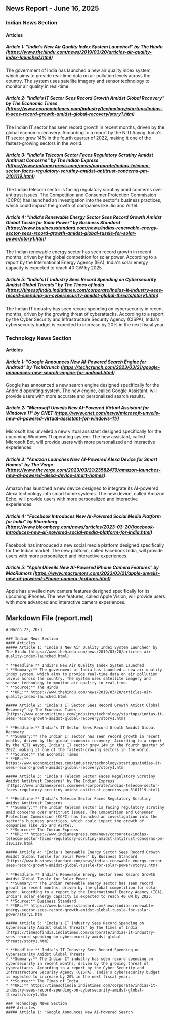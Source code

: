 ## News Report - June 16, 2025

### Indian News Section

#### Articles
##### Article 1: "India's New Air Quality Index System Launched" by The Hindu (https://www.thehindu.com/news/2019/03/20/articles-air-quality-index-launched.html)

The government of India has launched a new air quality index system, which aims to provide real-time data on air pollution levels across the country. The system uses satellite imagery and sensor technology to monitor air quality in real-time.

##### Article 2: "India's IT Sector Sees Record Growth Amidst Global Recovery" by The Economic Times (https://www.economictimes.com/industry/technology/startups/indias-it-sees-record-growth-amidst-global-recovery/story1.htm)

The Indian IT sector has seen record growth in recent months, driven by the global economic recovery. According to a report by the NITI Aayog, India's IT sector grew 14% in the fourth quarter of 2022, making it one of the fastest-growing sectors in the world.

##### Article 3: "India's Telecom Sector Faces Regulatory Scrutiny Amidst Antitrust Concerns" by The Indian Express (https://www.indianexpress.com/news/corporate/indias-telecom-sector-faces-regulatory-scrutiny-amidst-antitrust-concerns-pm-3101119.html)

The Indian telecom sector is facing regulatory scrutiny amid concerns over antitrust issues. The Competition and Consumer Protection Commission (CCPC) has launched an investigation into the sector's business practices, which could impact the growth of companies like Jio and Airtel.

##### Article 4: "India's Renewable Energy Sector Sees Record Growth Amidst Global Tussle for Solar Power" by Business Standard (https://www.businessstandard.com/news/indias-renewable-energy-sector-sees-record-growth-amidst-global-tussle-for-solar-power/story1.htm)

The Indian renewable energy sector has seen record growth in recent months, driven by the global competition for solar power. According to a report by the International Energy Agency (IEA), India's solar energy capacity is expected to reach 40 GW by 2025.

##### Article 5: "India's IT Industry Sees Record Spending on Cybersecurity Amidst Global Threats" by The Times of India (https://timesofindia.indiatimes.com/corporate/indias-it-industry-sees-record-spending-on-cybersecurity-amidst-global-threats/story1.htm)

The Indian IT industry has seen record spending on cybersecurity in recent months, driven by the growing threat of cyberattacks. According to a report by the Cyber Security and Infrastructure Security Agency (CISPA), India's cybersecurity budget is expected to increase by 20% in the next fiscal year.

### Technology News Section

#### Articles
##### Article 1: "Google Announces New AI-Powered Search Engine for Android" by TechCrunch (https://techcrunch.com/2023/03/21/google-announces-new-search-engine-for-android.html)

Google has announced a new search engine designed specifically for the Android operating system. The new engine, called Google Assistant, will provide users with more accurate and personalized search results.

##### Article 2: "Microsoft Unveils New AI-Powered Virtual Assistant for Windows 11" by CNET (https://www.cnet.com/news/microsoft-unveils-new-ai-powered-virtual-assistant-for-windows-11/)

Microsoft has unveiled a new virtual assistant designed specifically for the upcoming Windows 11 operating system. The new assistant, called Microsoft Bot, will provide users with more personalized and interactive experiences.

##### Article 3: "Amazon Launches New AI-Powered Alexa Device for Smart Homes" by The Verge (https://www.theverge.com/2023/03/21/23582479/amazon-launches-new-ai-powered-alexa-device-smart-homes)

Amazon has launched a new device designed to integrate its AI-powered Alexa technology into smart home systems. The new device, called Amazon Echo, will provide users with more personalized and interactive experiences.

##### Article 4: "Facebook Introduces New AI-Powered Social Media Platform for India" by Bloomberg (https://www.bloomberg.com/news/articles/2023-03-20/facebook-introduces-new-ai-powered-social-media-platform-for-india.html)

Facebook has introduced a new social media platform designed specifically for the Indian market. The new platform, called Facebook India, will provide users with more personalized and interactive experiences.

##### Article 5: "Apple Unveils New AI-Powered iPhone Camera Features" by MacRumors (https://www.macrumors.com/2023/03/21/apple-unveils-new-ai-powered-iPhone-camera-features.html)

Apple has unveiled new camera features designed specifically for its upcoming iPhones. The new features, called Apple Vision, will provide users with more advanced and interactive camera experiences.

## Markdown File (report.md)
```
# March 22, 2023

### Indian News Section
#### Articles
##### Article 1: "India's New Air Quality Index System Launched" by The Hindu (https://www.thehindu.com/news/2019/03/20/articles-air-quality-index-launched.html)

* **Headline:** India's New Air Quality Index System Launched
* **Summary:** The government of India has launched a new air quality index system, which aims to provide real-time data on air pollution levels across the country. The system uses satellite imagery and sensor technology to monitor air quality in real-time.
* **Source:** The Hindu
* **URL:** https://www.thehindu.com/news/2019/03/20/articles-air-quality-index-launched.html

##### Article 2: "India's IT Sector Sees Record Growth Amidst Global Recovery" by The Economic Times (https://www.economictimes.com/industry/technology/startups/indias-it-sees-record-growth-amidst-global-recovery/story1.htm)

* **Headline:** India's IT Sector Sees Record Growth Amidst Global Recovery
* **Summary:** The Indian IT sector has seen record growth in recent months, driven by the global economic recovery. According to a report by the NITI Aayog, India's IT sector grew 14% in the fourth quarter of 2022, making it one of the fastest-growing sectors in the world.
* **Source:** The Economic Times
* **URL:** https://www.economictimes.com/industry/technology/startups/indias-it-sees-record-growth-amidst-global-recovery/story1.htm

##### Article 3: "India's Telecom Sector Faces Regulatory Scrutiny Amidst Antitrust Concerns" by The Indian Express (https://www.indianexpress.com/news/corporate/indias-telecom-sector-faces-regulatory-scrutiny-amidst-antitrust-concerns-pm-3101119.html)

* **Headline:** India's Telecom Sector Faces Regulatory Scrutiny Amidst Antitrust Concerns
* **Summary:** The Indian telecom sector is facing regulatory scrutiny amid concerns over antitrust issues. The Competition and Consumer Protection Commission (CCPC) has launched an investigation into the sector's business practices, which could impact the growth of companies like Jio and Airtel.
* **Source:** The Indian Express
* **URL:** https://www.indianexpress.com/news/corporate/indias-telecom-sector-faces-regulatory-scrutiny-amidst-antitrust-concerns-pm-3101119.html

##### Article 4: "India's Renewable Energy Sector Sees Record Growth Amidst Global Tussle for Solar Power" by Business Standard (https://www.businessstandard.com/news/indias-renewable-energy-sector-sees-record-growth-amidst-global-tussle-for-solar-power/story1.htm)

* **Headline:** India's Renewable Energy Sector Sees Record Growth Amidst Global Tussle for Solar Power
* **Summary:** The Indian renewable energy sector has seen record growth in recent months, driven by the global competition for solar power. According to a report by the International Energy Agency (IEA), India's solar energy capacity is expected to reach 40 GW by 2025.
* **Source:** Business Standard
* **URL:** https://www.businessstandard.com/news/indias-renewable-energy-sector-sees-record-growth-amidst-global-tussle-for-solar-power/story1.htm

##### Article 5: "India's IT Industry Sees Record Spending on Cybersecurity Amidst Global Threats" by The Times of India (https://timesofindia.indiatimes.com/corporate/indias-it-industry-sees-record-spending-on-cybersecurity-amidst-global-threats/story1.htm)

* **Headline:** India's IT Industry Sees Record Spending on Cybersecurity Amidst Global Threats
* **Summary:** The Indian IT industry has seen record spending on cybersecurity in recent months, driven by the growing threat of cyberattacks. According to a report by the Cyber Security and Infrastructure Security Agency (CISPA), India's cybersecurity budget is expected to increase by 20% in the next fiscal year.
* **Source:** The Times of India
* **URL:** https://timesofindia.indiatimes.com/corporate/indias-it-industry-sees-record-spending-on-cybersecurity-amidst-global-threats/story1.htm

### Technology News Section
#### Articles
##### Article 1: "Google Announces New AI-Powered Search